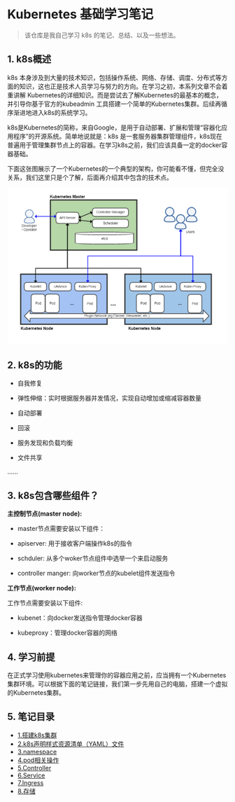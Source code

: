 # Kubernetes 基础学习笔记


> 该仓库是我自己学习 k8s 的笔记、总结、以及一些想法。
> 

## 1. k8s概述

k8s 本身涉及到大量的技术知识，包括操作系统、网络、存储、调度、分布式等方面的知识，这也正是技术人员学习与努力的方向。在学习之初，本系列文章不会着重讲解 Kubernetes的详细知识。而是尝试去了解Kubernetes的最基本的概念，并引导你基于官方的kubeadmin 工具搭建一个简单的Kubernetes集群。后续再循序渐进地进入k8s的系统学习。


k8s是Kubernetes的简称，来自Google，是用于自动部署、扩展和管理“容器化应用程序”的开源系统。简单地说就是：k8s 是一套服务器集群管理组件，k8s现在普遍用于管理集群节点上的容器。在学习k8s之前，我们应该具备一定的docker容器基础。


下面这张图展示了一个Kubernetes的一个典型的架构，你可能看不懂，但完全没关系，我们这里只是个了解，后面再介绍其中包含的技术点。

![Kubernetes](./img/Kubernetes.png)


## 2. k8s的功能

- 自我修复

- 弹性伸缩：实时根据服务器并发情况，实现自动增加或缩减容器数量

- 自动部署

- 回滚

- 服务发现和负载均衡

- 文件共享

......


## 3. k8s包含哪些组件？

**主控制节点(master node):**

- master节点需要安装以下组件：

- apiserver: 用于接收客户端操作k8s的指令

- schduler: 从多个woker节点组件中选举一个来启动服务

- controller manger: 向worker节点的kubelet组件发送指令

**工作节点(worker node):**

工作节点需要安装以下组件:

- kubenet：向docker发送指令管理docker容器

- kubeproxy：管理docker容器的网络

## 4. 学习前提

在正式学习使用kubernetes来管理你的容器应用之前，应当拥有一个Kubernetes集群环境。可以根据下面的笔记链接，我们第一步先用自己的电脑，搭建一个虚拟的Kubernetes集群。

## 5. 笔记目录

- [1.搭建k8s集群](./note/kb1-build.md)
- [2.k8s声明样式资源清单（YAML）文件](./note/kb2-yaml.md)
- [3.namespace](./note/kb3-namespace.md)
- [4.pod相关操作](./note/kb4-pod.md)
- [5.Controller](./note/kb5-controller.md)
- [6.Service](./note/kb6-service.md)
- [7.Ingress](./note/kb7-ingress.md)
- [8.存储](./note/kb8-storage.md)
